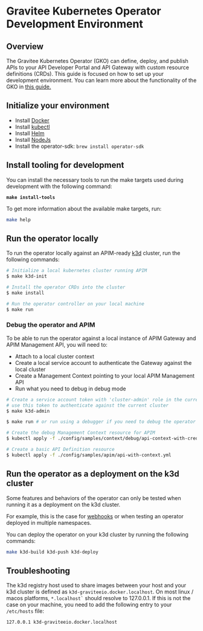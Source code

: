 # Gravitee Kubernetes Operator Development Environment

## Overview <a href="#user-content-initialize-your-environment" id="user-content-initialize-your-environment"></a>

The Gravitee Kubernetes Operator (GKO) can define, deploy, and publish APIs to your API Developer Portal and API Gateway with custom resource definitions (CRDs). This guide is focused on how to set up your development environment. You can learn more about the functionality of the GKO in [this guide.](../gravitee-kubernetes-operator/)

## Initialize your environment <a href="#user-content-initialize-your-environment" id="user-content-initialize-your-environment"></a>

* Install [Docker](https://www.docker.com/)
* Install [kubectl](https://kubernetes.io/docs/tasks/tools/#kubectl)
* Install [Helm](https://helm.sh/docs/intro/install/)
* Install [NodeJs](https://nodejs.org/en/download/)
* Install the operator-sdk: `brew install operator-sdk`

## Install tooling for development <a href="#user-content-install-tooling-for-development" id="user-content-install-tooling-for-development"></a>

You can install the necessary tools to run the make targets used during development with the following command:

<pre class="language-sh"><code class="lang-sh"><strong>make install-tools
</strong></code></pre>

To get more information about the available make targets, run:

```sh
make help
```

## Run the operator locally <a href="#user-content-run-the-operator-locally" id="user-content-run-the-operator-locally"></a>

To run the operator locally against an APIM-ready [k3d](https://k3d.io/) cluster, run the following commands:

```sh
# Initialize a local kubernetes cluster running APIM
$ make k3d-init

# Install the operator CRDs into the cluster
$ make install

# Run the operator controller on your local machine
$ make run
```

### Debug the operator and APIM <a href="#user-content-debug-the-operator-and-apim" id="user-content-debug-the-operator-and-apim"></a>

To be able to run the operator against a local instance of APIM Gateway and APIM Management API, you will need to:

* Attach to a local cluster context
* Create a local service account to authenticate the Gateway against the local cluster
* Create a Management Context pointing to your local APIM Management API
* Run what you need to debug in debug mode

```sh
# Create a service account token with 'cluster-admin' role in the current context and
# use this token to authenticate against the current cluster
$ make k3d-admin

$ make run # or run using a debugger if you need to debug the operator as well

# Create the debug Management Context resource for APIM
$ kubectl apply -f ./config/samples/context/debug/api-context-with-credentials.yml

# Create a basic API Definition resource
$ kubectl apply -f ./config/samples/apim/api-with-context.yml
```

## Run the operator as a deployment on the k3d cluster <a href="#user-content-run-the-operator-as-a-deployment-on-the-k3d-cluster" id="user-content-run-the-operator-as-a-deployment-on-the-k3d-cluster"></a>

Some features and behaviors of the operator can only be tested when running it as a deployment on the k3d cluster.

For example, this is the case for [webhooks](https://sdk.operatorframework.io/docs/building-operators/golang/webhook/) or when testing an operator deployed in multiple namespaces.

You can deploy the operator on your k3d cluster by running the following commands:

```sh
make k3d-build k3d-push k3d-deploy
```

## Troubleshooting <a href="#user-content-troubleshooting" id="user-content-troubleshooting"></a>

The k3d registry host used to share images between your host and your k3d cluster is defined as `k3d-graviteeio.docker.localhost`. On most linux / macos platforms, `` *.localhost` `` should resolve to 127.0.0.1. If this is not the case on your machine, you need to add the following entry to your `/etc/hosts` file:

```
127.0.0.1 k3d-graviteeio.docker.localhost
```
